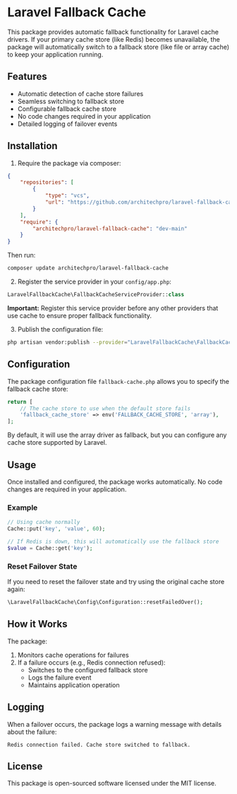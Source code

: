 # Laravel Fallback Cache

This package provides automatic fallback functionality for Laravel cache drivers. If your primary cache store (like Redis) becomes unavailable, the package will automatically switch to a fallback store (like file or array cache) to keep your application running.

## Features

- Automatic detection of cache store failures
- Seamless switching to fallback store
- Configurable fallback cache store
- No code changes required in your application
- Detailed logging of failover events

## Installation

1. Require the package via composer:

```json
{
    "repositories": [
        {
            "type": "vcs",
            "url": "https://github.com/architechpro/laravel-fallback-cache"
        }
    ],
    "require": {
        "architechpro/laravel-fallback-cache": "dev-main"
    }
}
```

Then run:

```bash
composer update architechpro/laravel-fallback-cache
```

2. Register the service provider in your `config/app.php`:

```php
LaravelFallbackCache\FallbackCacheServiceProvider::class
```

**Important:** Register this service provider before any other providers that use cache to ensure proper fallback functionality.

3. Publish the configuration file:

```bash
php artisan vendor:publish --provider="LaravelFallbackCache\FallbackCacheServiceProvider"
```

## Configuration

The package configuration file `fallback-cache.php` allows you to specify the fallback cache store:

```php
return [
    // The cache store to use when the default store fails
    'fallback_cache_store' => env('FALLBACK_CACHE_STORE', 'array'),
];
```

By default, it will use the array driver as fallback, but you can configure any cache store supported by Laravel.

## Usage

Once installed and configured, the package works automatically. No code changes are required in your application.

### Example

```php
// Using cache normally
Cache::put('key', 'value', 60);

// If Redis is down, this will automatically use the fallback store
$value = Cache::get('key');
```

### Reset Failover State

If you need to reset the failover state and try using the original cache store again:

```php
\LaravelFallbackCache\Config\Configuration::resetFailedOver();
```

## How it Works

The package:

1. Monitors cache operations for failures
2. If a failure occurs (e.g., Redis connection refused):
   - Switches to the configured fallback store
   - Logs the failure event
   - Maintains application operation

## Logging

When a failover occurs, the package logs a warning message with details about the failure:

```
Redis connection failed. Cache store switched to fallback.
```

## License

This package is open-sourced software licensed under the MIT license.
